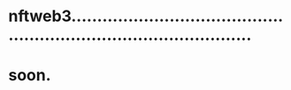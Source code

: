 # nftweb3........................................................................................
# soon.
